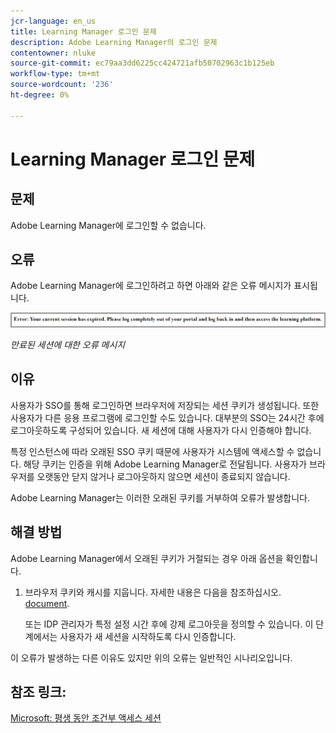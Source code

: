 ```yaml
---
jcr-language: en_us
title: Learning Manager 로그인 문제
description: Adobe Learning Manager의 로그인 문제
contentowner: nluke
source-git-commit: ec79aa3dd6225cc424721afb50702963c1b125eb
workflow-type: tm+mt
source-wordcount: '236'
ht-degree: 0%

---
```




# Learning Manager 로그인 문제

## 문제

Adobe Learning Manager에 로그인할 수 없습니다.

## 오류

Adobe Learning Manager에 로그인하려고 하면 아래와 같은 오류 메시지가 표시됩니다.

![](assets/cp-error.png)

*만료된 세션에 대한 오류 메시지*

## 이유

사용자가 SSO를 통해 로그인하면 브라우저에 저장되는 세션 쿠키가 생성됩니다. 또한 사용자가 다른 응용 프로그램에 로그인할 수도 있습니다. 대부분의 SSO는 24시간 후에 로그아웃하도록 구성되어 있습니다. 새 세션에 대해 사용자가 다시 인증해야 합니다.

특정 인스턴스에 따라 오래된 SSO 쿠키 때문에 사용자가 시스템에 액세스할 수 없습니다. 해당 쿠키는 인증을 위해 Adobe Learning Manager로 전달됩니다. 사용자가 브라우저를 오랫동안 닫지 않거나 로그아웃하지 않으면 세션이 종료되지 않습니다.

Adobe Learning Manager는 이러한 오래된 쿠키를 거부하여 오류가 발생합니다.

## 해결 방법

Adobe Learning Manager에서 오래된 쿠키가 거절되는 경우 아래 옵션을 확인합니다.

1. 브라우저 쿠키와 캐시를 지웁니다. 자세한 내용은 다음을 참조하십시오. [document](unable-log-in-learning-manager.md).

   또는 IDP 관리자가 특정 설정 시간 후에 강제 로그아웃을 정의할 수 있습니다. 이 단계에서는 사용자가 새 세션을 시작하도록 다시 인증합니다.

이 오류가 발생하는 다른 이유도 있지만 위의 오류는 일반적인 시나리오입니다.

## 참조 링크:

[Microsoft: 평생 동안 조건부 액세스 세션](https://docs.microsoft.com/en-us/azure/active-directory/conditional-access/howto-conditional-access-session-lifetime)

